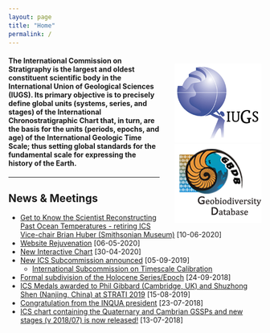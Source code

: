 ```yaml
---
layout: page
title: "Home"
permalink: /
---
```

<div style="float:right; margin-left:30px; margin-top:20px;">
  <a href="https://www.iugs.org/"><img src="images/IUGSLOGOright.gif" alt="IUGS logo" /></a><br />
  <a href="http://www.geobiodiversity.com/"><img src="images/GBDBlinkright.png" alt="Geobiodiversity DB logo"/></a>
</div>

#### The International Commission on Stratigraphy is the largest and oldest constituent scientific body in the International Union of Geological Sciences (IUGS). Its primary objective is to precisely define global units (systems, series, and stages) of the International Chronostratigraphic Chart that, in turn, are the basis for the units (periods, epochs, and age) of the International Geologic Time Scale; thus setting global standards for the fundamental scale for expressing the history of the Earth.

<hr />

## News & Meetings

* [Get to Know the Scientist Reconstructing Past Ocean Temperatures - retiring ICS Vice-chair Brian Huber (Smithsonian Museum)](/news/133) [10-06-2020]
* [Website Rejuvenation](/news/132) [06-05-2020]
* [New Interactive Chart](/news/130) [30-04-2020]
* [New ICS Subcommission announced](/news/131) [05-09-2019]
    * [International Subcommission on Timescale Calibration](/news/131) 
* [Formal subdivision of the Holocene Series/Epoch](/news/125) [24-09-2018]
* [ICS Medals awarded to Phil Gibbard (Cambridge, UK) and Shuzhong Shen (Nanjing, China) at STRATI 2019](/news/129) [15-08-2019]
* [Congratulation from the INQUA president](/news/121) [23-07-2018]
* [ICS chart containing the Quaternary and Cambrian GSSPs and new stages (v 2018/07) is now released!](/news/120) [13-07-2018]
